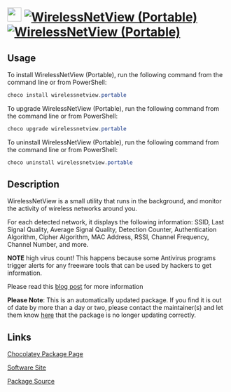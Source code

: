 ﻿# <img src="https://cdn.jsdelivr.net/gh/mkevenaar/chocolatey-packages@0829aab856da9e9de83c0d20f962b01f934171cf/icons/wirelessnetview.png" width="32" height="32"/> [![WirelessNetView (Portable)](https://img.shields.io/chocolatey/v/wirelessnetview.portable.svg?label=WirelessNetView+(Portable))](https://community.chocolatey.org/packages/wirelessnetview.portable) [![WirelessNetView (Portable)](https://img.shields.io/chocolatey/dt/wirelessnetview.portable.svg)](https://community.chocolatey.org/packages/wirelessnetview.portable)

## Usage

To install WirelessNetView (Portable), run the following command from the command line or from PowerShell:

```powershell
choco install wirelessnetview.portable
```

To upgrade WirelessNetView (Portable), run the following command from the command line or from PowerShell:

```powershell
choco upgrade wirelessnetview.portable
```

To uninstall WirelessNetView (Portable), run the following command from the command line or from PowerShell:

```powershell
choco uninstall wirelessnetview.portable
```

## Description

WirelessNetView is a small utility that runs in the background, and monitor the activity of wireless networks around you.

For each detected network, it displays the following information: SSID, Last Signal Quality, Average Signal Quality, Detection Counter, Authentication Algorithm, Cipher Algorithm, MAC Address, RSSI, Channel Frequency, Channel Number, and more.

**NOTE** high virus count! This happens because some Antivirus programs trigger alerts for any freeware tools that can be used by hackers to get information.

Please read this [blog post](http://blog.nirsoft.net/2009/05/17/antivirus-companies-cause-a-big-headache-to-small-developers/) for more information

**Please Note**: This is an automatically updated package. If you find it is
out of date by more than a day or two, please contact the maintainer(s) and
let them know [here](https://github.com/mkevenaar/chocolatey-packages/issues) that the package is no longer updating correctly.


## Links

[Chocolatey Package Page](https://community.chocolatey.org/packages/wirelessnetview.portable)

[Software Site](http://www.nirsoft.net/utils/wireless_network_view.html)

[Package Source](https://github.com/mkevenaar/chocolatey-packages/tree/master/automatic/wirelessnetview.portable)

